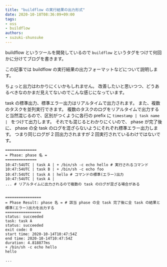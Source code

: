 ```yaml
---
title: "buildflow の実行結果の出力形式"
date: 2020-10-18T08:36:09+09:00
tags:
- oss
- buildflow
authors:
- suzuki-shunsuke
---
```


buildflow というツールを開発しているので `buildflow` というタグをつけて何回かに分けてブログを書きます。

この記事では buildflow の実行結果の出力フォーマットなどについて説明します。

ちょっと出力はわかりにくいかもしれません。
改善したいと思いつつ、どうあるべきなのかまだ見えてないのでこんな感じになっています。

task の標準出力、標準エラー出力はリアルタイムで出力されます。
また、複数のタスクを並列実行できます。
複数のタスクのログをリアルタイムで出力すると当然混じるので、区別がつくように各行の prefix に `timestamp | task name | ` をつけて出力します。
それでも混じるとわかりにくいので、 phase が完了後に、 phase の全 task のログを混ざらないようにそれぞれ標準エラー出力します。
つまり同じログが 2 回出力されますが 2 回実行されているわけではないです。

```
==============
= Phase: phase 名 =
==============
10:47:54UTC | task A | + /bin/sh -c echo hello # 実行されるコマンド
10:47:54UTC | task B | + /bin/sh -c echo foo
10:47:54UTC | task A | hello # コマンドの標準(エラー)出力
10:47:54UTC | task A | 
... # リアルタイムに出力されるので複数の task のログが混ざる場合がある


================
= Phase Result: phase 名 = # 該当 phase の全 task 完了後に全 task の結果と標準(エラー)出力を出力する
================
status: succeeded
task: task A
status: succeeded
exit code: 0
start time: 2020-10-14T10:47:54Z
end time: 2020-10-14T10:47:54Z
duration: 4.818877ms
+ /bin/sh -c echo hello
hello

...
```
